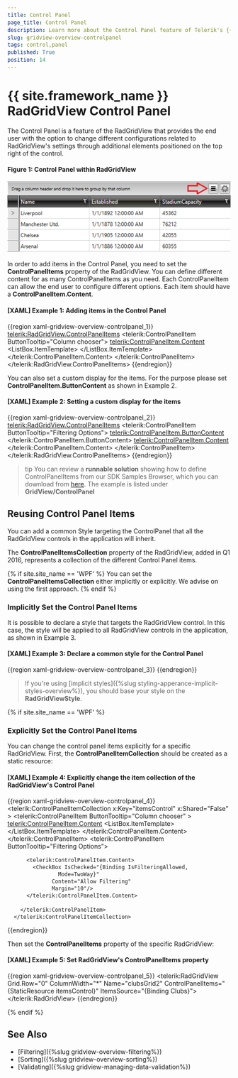 ```yaml
---
title: Control Panel
page_title: Control Panel
description: Learn more about the Control Panel feature of Telerik's {{ site.framework_name }} DataGrid that allows changing different configurations through additional grid elements.
slug: gridview-overview-controlpanel
tags: control,panel
published: True
position: 14
---
```


# {{ site.framework_name }} RadGridView Control Panel

The Control Panel is a feature of the RadGridView that provides the end user with the option to change different configurations related to RadGridView's settings through additional elements positioned on the top right of the control.

#### __Figure 1: Control Panel within RadGridView__

![Telerik {{ site.framework_name }} DataGrid control panel 01](images/gridview_controlpanel_01.png)


In order to add items in the Control Panel, you need to set the __ControlPanelItems__ property of the RadGridView. You can define different content for as many ControlPanelItems as you need. Each ControlPanelItem can allow the end user to configure different options. Each item should have a __ControlPanelItem.Content__.


#### __[XAML] Example 1: Adding items in the Control Panel__

{{region xaml-gridview-overview-controlpanel_1}}
	  <telerik:RadGridView.ControlPanelItems>
	    <telerik:ControlPanelItem ButtonTooltip="Column chooser">
	      <telerik:ControlPanelItem.Content>
	        <ListBox ItemsSource="{Binding Columns}" BorderThickness="0">
	          <ListBox.ItemTemplate>
	            <DataTemplate>
	              <CheckBox Content="{Binding Header, Mode=OneWay}" IsChecked="{Binding IsVisible, Mode=TwoWay}" />
	            </DataTemplate>
	          </ListBox.ItemTemplate>
	        </ListBox>
	      </telerik:ControlPanelItem.Content>
	    </telerik:ControlPanelItem>
	  </telerik:RadGridView.ControlPanelItems>
{{endregion}}

You can also set a custom display for the items. For the purpose please set __ControlPanelItem.ButtonContent__ as shown in Example 2.

#### __[XAML] Example 2: Setting a custom display for the items__


{{region xaml-gridview-overview-controlpanel_2}}
	  <telerik:RadGridView.ControlPanelItems>
	    <telerik:ControlPanelItem ButtonTooltip="Filtering Options">
	      <telerik:ControlPanelItem.ButtonContent>
	        <Path Width="16" Height="16" HorizontalAlignment="Center" VerticalAlignment="Center" Data="F1M511.6665,467.2715C509.6575,468.2995,507.1905,467.5095,506.1635,465.5005C505.1325,463.4915,505.9265,461.0325,507.9355,460.0005C509.9445,458.9745,512.4095,459.7695,513.4375,461.7745C514.4695,463.7825,513.6775,466.2405,511.6665,467.2715 M518.5605,462.8565L517.8825,460.0155L515.3935,460.2825C515.1415,459.8585,514.8505,459.4725,514.5225,459.1275L515.4435,456.8975L512.9515,455.3645L511.3965,457.2925C510.8575,457.1515,510.3025,457.0815,509.7415,457.0775L508.7675,454.9135L505.9375,455.6715L506.2705,458.0665C505.8795,458.3075,505.5215,458.5835,505.2025,458.8835L503.0535,458.0005L501.5175,460.4875L503.3665,461.9795C503.2315,462.4865,503.1515,463.0135,503.1415,463.5435L501.0335,464.4175L501.7125,467.2605L504.0635,467.0085C504.3355,467.4795,504.6545,467.9065,505.0235,468.2815L504.1575,470.3765L506.6475,471.9095L508.1425,470.0605C508.6495,470.1855,509.1655,470.2555,509.6925,470.2615L510.5785,472.3905L513.4255,471.7135L513.1675,469.2965C513.6075,469.0285,514.0145,468.7215,514.3635,468.3765L516.5455,469.2745L518.0815,466.7855L516.1495,465.2305C516.2665,464.7565,516.3315,464.2705,516.3385,463.7805z" Stretch="Fill" Fill="{telerik:Windows8Resource ResourceKey=StrongBrush}"/>
	      </telerik:ControlPanelItem.ButtonContent>
	      <telerik:ControlPanelItem.Content>
	        <CheckBox IsChecked="{Binding IsFilteringAllowed, Mode=TwoWay}"
	                  Content="Allow Filtering"
	                  Margin="10"/>
	      </telerik:ControlPanelItem.Content>
	    </telerik:ControlPanelItem>
	  </telerik:RadGridView.ControlPanelItems>
{{endregion}}

>tip You can review a __runnable solution__ showing how to define ControlPanelItems from our SDK Samples Browser, which you can download from [here](https://demos.telerik.com/xaml-sdkbrowser/). The example is listed under __GridView/ControlPanel__
   

## Reusing Control Panel Items

 You can add a common Style targeting the ControlPanel that all the RadGridView controls in the application will inherit.

The __ControlPanelItemsCollection__ property of the RadGridView, added in Q1 2016, represents a collection of the different Control Panel items.

{% if site.site_name == 'WPF' %}
You can set the __ControlPanelItemsCollection__ either implicitly or explicitly. We advise on using the first approach. 
{% endif %}

### Implicitly Set the Control Panel Items

It is possible to declare a style that targets the RadGridView control. In this case, the style will be applied to all RadGridView controls in the application, as shown in Example 3. 


#### __[XAML] Example 3: Declare a common style for the Control Panel__

{{region xaml-gridview-overview-controlpanel_3}}
	  <Style TargetType="telerik:RadGridView">
	    <Setter Property="ControlPanelItems">
	      <Setter.Value>
	        <telerik:ControlPanelItemCollection>
	          <telerik:ControlPanelItem ButtonTooltip="Filtering Options" >
	            <telerik:ControlPanelItem.ContentTemplate>
	              <DataTemplate>
	                <CheckBox IsChecked="{Binding IsFilteringAllowed, Mode=TwoWay}"
	   Content="Allow Filtering"
	   Margin="10"/>
	              </DataTemplate>
	            </telerik:ControlPanelItem.ContentTemplate>
	          </telerik:ControlPanelItem>
	          <telerik:ControlPanelItem ButtonTooltip="Column chooser" >
	            <telerik:ControlPanelItem.ContentTemplate>
	              <DataTemplate>
	                <ListBox ItemsSource="{Binding Columns}"  BorderThickness="0">
	                  <ListBox.ItemTemplate>
	                    <DataTemplate>
	                      <CheckBox Content="{Binding Header, Mode=OneWay}"
	         IsChecked="{Binding IsVisible, Mode=TwoWay}" />
	                    </DataTemplate>
	                  </ListBox.ItemTemplate>
	                </ListBox>
	              </DataTemplate>
	            </telerik:ControlPanelItem.ContentTemplate>
	          </telerik:ControlPanelItem>
	        </telerik:ControlPanelItemCollection>
	      </Setter.Value>
	    </Setter>
	  </Style>
{{endregion}}

>If you're using [implicit styles]({%slug styling-apperance-implicit-styles-overview%}), you should base your style on the __RadGridViewStyle__.

{% if site.site_name == 'WPF' %}
### Explicitly Set the Control Panel Items

You can change the control panel items explicitly for a specific RadGridView. First, the __ControlPanelItemCollection__ should be created as a static resource: 

#### __[XAML] Example 4: Explicitly change the item collection of the RadGridView's Control Panel__

{{region xaml-gridview-overview-controlpanel_4}}
	  <telerik:ControlPanelItemCollection x:Key="itemsControl" x:Shared="False" >
	    <telerik:ControlPanelItem ButtonTooltip="Column chooser" >
	      <telerik:ControlPanelItem.Content>
	        <ListBox ItemsSource="{Binding Columns}"  BorderThickness="0">
	          <ListBox.ItemTemplate>
	            <DataTemplate>
	              <CheckBox Content="{Binding Header, Mode=OneWay}" IsChecked="{Binding IsVisible, Mode=TwoWay}" />
	            </DataTemplate>
	          </ListBox.ItemTemplate>
	        </ListBox>
	      </telerik:ControlPanelItem.Content>
	    </telerik:ControlPanelItem>
	    <telerik:ControlPanelItem ButtonTooltip="Filtering Options">
	
	      <telerik:ControlPanelItem.Content>
	        <CheckBox IsChecked="{Binding IsFilteringAllowed, 
					Mode=TwoWay}"
	              Content="Allow Filtering"
	              Margin="10"/>
	      </telerik:ControlPanelItem.Content>
	
	    </telerik:ControlPanelItem>
	  </telerik:ControlPanelItemCollection>
{{endregion}}

Then set the __ControlPanelItems__ property of the specific RadGridView:

#### __[XAML] Example 5: Set RadGridView's ControlPanelItems property__

{{region xaml-gridview-overview-controlpanel_5}}
	<telerik:RadGridView Grid.Row="0"
	                     ColumnWidth="*"
	                     Name="clubsGrid2"
	                     ControlPanelItems="{StaticResource itemsControl}"
	                     ItemsSource="{Binding Clubs}">
	</telerik:RadGridView>
{{endregion}}

{% endif %}

## See Also
 
 * [Filtering]({%slug gridview-overview-filtering%})
 * [Sorting]({%slug gridview-overview-sorting%})
 * [Validating]({%slug gridview-managing-data-validation%})

